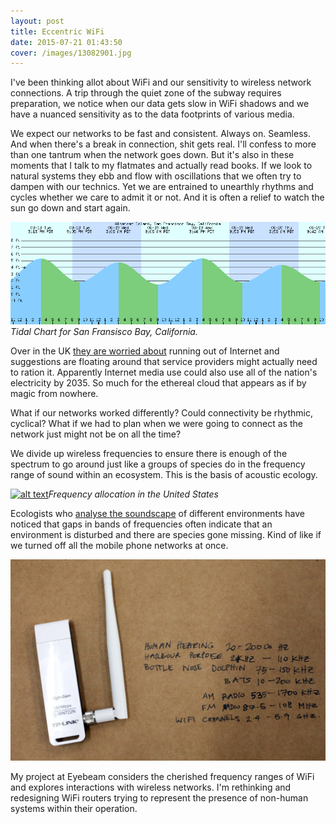 ```yaml
---
layout: post
title: Eccentric WiFi
date: 2015-07-21 01:43:50
cover: /images/13082901.jpg
---
```


I've been thinking allot about WiFi and our sensitivity to wireless network connections. A trip through the quiet zone of the subway requires preparation, we notice when
our data gets slow in WiFi shadows and we have a nuanced sensitivity as to the data footprints of various media.

We expect our networks to be fast and consistent. Always on. Seamless. And when there's a break in connection, shit gets real. I'll confess to more than one tantrum when the network goes down. But it's also in these moments that I talk to my flatmates and actually read books. If we look to natural systems they ebb and flow with oscillations that we often try to dampen with our technics. Yet we are entrained to unearthly rhythms and cycles whether we care to admit it or not. And it is often a relief to watch the sun go down and start again.

<img src="https://github.com/eccentricengineering/eccentricengineering.github.io/blob/master/images/work1/tidalChart.png?raw=true" alt="alt text" width="600px">  _Tidal Chart for San Fransisco Bay, California._

Over in the UK [they are worried about](https://www.newscientist.com/article/dn27536-the-internet-is-running-out-of-room-but-we-can-save-it/) running out of Internet and suggestions are floating around that service providers might actually need to ration it. Apparently Internet media use could also use all of the nation's electricity by 2035. So much for the ethereal cloud that appears as if by magic from nowhere.

What if our networks worked differently? Could connectivity be rhythmic, cyclical? What if we had to plan
when we were going to connect as the network just might not be on all the time?

We divide up wireless frequencies to ensure there is enough of the spectrum to go around just like a groups of species do in the frequency range of sound within an ecosystem. This is the basis of acoustic ecology.  

[<img src="https://github.com/eccentricengineering/eccentricengineering.github.io/blob/master/images/work1/spectrum.jpg?raw=true" alt="alt text" width="600px">](http://www.ntia.doc.gov/page/2011/united-states-frequency-allocation-chart)_Frequency allocation in the United States_

Ecologists who [analyse the soundscape](https://en.wikipedia.org/wiki/Soundscape_ecology) of different environments have noticed that gaps in bands of frequencies often indicate that an environment is disturbed and there are species gone missing. Kind of like if we turned off all the mobile phone networks at once.  

<img src="https://github.com/eccentricengineering/eccentricengineering.github.io/blob/master/images/work1/frequencies.jpg?raw=true" alt="alt text" width="600px">

My project at Eyebeam considers the cherished frequency ranges of WiFi and explores interactions with wireless networks. I'm rethinking and redesigning WiFi routers trying to represent the presence of non-human systems within their operation.  
